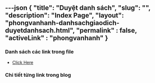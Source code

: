 ---json
{
    "title": "Duyệt danh sách",
    "slug": "",
    "description": "Index Page",
    "layout": "phongvanhanh-danhsachgiaodich-duyetdanhsach.html",
    "permalink" : false,
    "activeLink" : "phongvanhanh"
}
---

### Danh sách các link trong file
- [Click Here](./blog-list.html)

### Chi tiết từng link trong blog